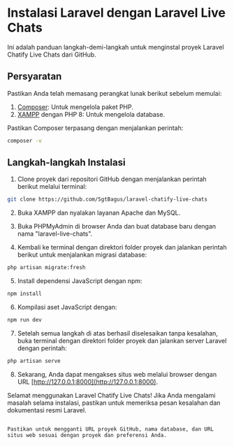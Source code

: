 # Instalasi Laravel dengan Laravel Live Chats

Ini adalah panduan langkah-demi-langkah untuk menginstal proyek Laravel Chatify Live Chats dari GitHub.

## Persyaratan

Pastikan Anda telah memasang perangkat lunak berikut sebelum memulai:

1. [Composer](https://getcomposer.org/download/): Untuk mengelola paket PHP.
2. [XAMPP](https://www.apachefriends.org/index.html) dengan PHP 8: Untuk mengelola database.

Pastikan Composer terpasang dengan menjalankan perintah:

```bash
composer -v
```

## Langkah-langkah Instalasi

1. Clone proyek dari repositori GitHub dengan menjalankan perintah berikut melalui terminal:

```bash
git clone https://github.com/SgtBagus/laravel-chatify-live-chats
```

2. Buka XAMPP dan nyalakan layanan Apache dan MySQL.

3. Buka PHPMyAdmin di browser Anda dan buat database baru dengan nama "laravel-live-chats".

4. Kembali ke terminal dengan direktori folder proyek dan jalankan perintah berikut untuk menjalankan migrasi database:

```bash
php artisan migrate:fresh
```

5. Install dependensi JavaScript dengan npm:

```bash
npm install
```

6. Kompilasi aset JavaScript dengan:

```bash
npm run dev
```

7. Setelah semua langkah di atas berhasil diselesaikan tanpa kesalahan, buka terminal dengan direktori folder proyek dan jalankan server Laravel dengan perintah:

```bash
php artisan serve
```

8. Sekarang, Anda dapat mengakses situs web melalui browser dengan URL [http://127.0.0.1:8000](http://127.0.0.1:8000).

Selamat menggunakan Laravel Chatify Live Chats! Jika Anda mengalami masalah selama instalasi, pastikan untuk memeriksa pesan kesalahan dan dokumentasi resmi Laravel.
```

Pastikan untuk mengganti URL proyek GitHub, nama database, dan URL situs web sesuai dengan proyek dan preferensi Anda.